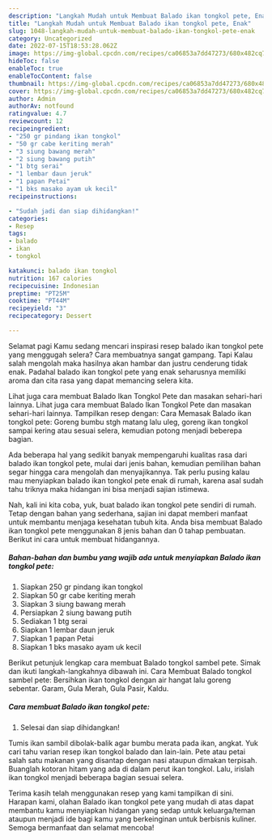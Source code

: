 ```yaml
---
description: "Langkah Mudah untuk Membuat Balado ikan tongkol pete, Enak"
title: "Langkah Mudah untuk Membuat Balado ikan tongkol pete, Enak"
slug: 1048-langkah-mudah-untuk-membuat-balado-ikan-tongkol-pete-enak
category: Uncategorized
date: 2022-07-15T18:53:28.062Z
image: https://img-global.cpcdn.com/recipes/ca06853a7dd47273/680x482cq70/balado-ikan-tongkol-pete-foto-resep-utama.jpg
hideToc: false
enableToc: true
enableTocContent: false
thumbnail: https://img-global.cpcdn.com/recipes/ca06853a7dd47273/680x482cq70/balado-ikan-tongkol-pete-foto-resep-utama.jpg
cover: https://img-global.cpcdn.com/recipes/ca06853a7dd47273/680x482cq70/balado-ikan-tongkol-pete-foto-resep-utama.jpg
author: Admin
authorAv: notfound
ratingvalue: 4.7
reviewcount: 12
recipeingredient:
- "250 gr pindang ikan tongkol"
- "50 gr cabe keriting merah"
- "3 siung bawang merah"
- "2 siung bawang putih"
- "1 btg serai"
- "1 lembar daun jeruk"
- "1 papan Petai"
- "1 bks masako ayam uk kecil"
recipeinstructions:

- "Sudah jadi dan siap dihidangkan!"
categories:
- Resep
tags:
- balado
- ikan
- tongkol

katakunci: balado ikan tongkol 
nutrition: 167 calories
recipecuisine: Indonesian
preptime: "PT25M"
cooktime: "PT44M"
recipeyield: "3"
recipecategory: Dessert

---
```



Selamat pagi Kamu sedang mencari inspirasi resep balado ikan tongkol pete yang menggugah selera? Cara membuatnya sangat gampang. Tapi Kalau salah mengolah maka hasilnya akan hambar dan justru cenderung tidak enak. Padahal balado ikan tongkol pete yang enak seharusnya memiliki aroma dan cita rasa yang dapat memancing selera kita.


Lihat juga cara membuat Balado Ikan Tongkol Pete dan masakan sehari-hari lainnya. Lihat juga cara membuat Balado Ikan Tongkol Pete dan masakan sehari-hari lainnya. Tampilkan resep dengan: Cara Memasak Balado ikan tongkol pete: Goreng bumbu stgh matang lalu uleg, goreng ikan tongkol sampai kering atau sesuai selera, kemudian potong menjadi beberepa bagian.

Ada beberapa hal yang sedikit banyak mempengaruhi kualitas rasa dari balado ikan tongkol pete, mulai dari jenis bahan, kemudian pemilihan bahan segar hingga cara mengolah dan menyajikannya. Tak perlu pusing kalau mau menyiapkan balado ikan tongkol pete enak di rumah, karena asal sudah tahu triknya maka hidangan ini bisa menjadi sajian istimewa.


Nah, kali ini kita coba, yuk, buat balado ikan tongkol pete sendiri di rumah. Tetap dengan bahan yang sederhana, sajian ini dapat memberi manfaat untuk membantu menjaga kesehatan tubuh kita. Anda bisa membuat Balado ikan tongkol pete menggunakan 8 jenis bahan dan 0 tahap pembuatan. Berikut ini cara untuk membuat hidangannya.

<!--inarticleads1-->

##### Bahan-bahan dan bumbu yang wajib ada untuk menyiapkan Balado ikan tongkol pete:

1. Siapkan 250 gr pindang ikan tongkol
1. Siapkan 50 gr cabe keriting merah
1. Siapkan 3 siung bawang merah
1. Persiapkan 2 siung bawang putih
1. Sediakan 1 btg serai
1. Siapkan 1 lembar daun jeruk
1. Siapkan 1 papan Petai
1. Siapkan 1 bks masako ayam uk kecil


Berikut petunjuk lengkap cara membuat Balado tongkol sambel pete. Simak dan ikuti langkah-langkahnya dibawah ini. Cara Membuat Balado tongkol sambel pete: Bersihkan ikan tongkol dengan air hangat lalu goreng sebentar. Garam, Gula Merah, Gula Pasir, Kaldu. 

<!--inarticleads2-->

##### Cara membuat Balado ikan tongkol pete:


1. Selesai dan siap dihidangkan!

Tumis ikan sambil dibolak-balik agar bumbu merata pada ikan, angkat. Yuk cari tahu varian resep ikan tongkol balado dan lain-lain. Pete atau petai salah satu makanan yang disantap dengan nasi ataupun dimakan terpisah. Buanglah kotoran hitam yang ada di dalam perut ikan tongkol. Lalu, irislah ikan tongkol menjadi beberapa bagian sesuai selera. 

Terima kasih telah menggunakan resep yang kami tampilkan di sini. Harapan kami, olahan Balado ikan tongkol pete yang mudah di atas dapat membantu kamu menyiapkan hidangan yang sedap untuk keluarga/teman ataupun menjadi ide bagi kamu yang berkeinginan untuk berbisnis kuliner. Semoga bermanfaat dan selamat mencoba!
